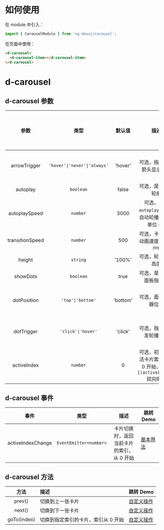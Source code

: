 # 如何使用

在 module 中引入：

```ts
import { CarouselModule } from 'ng-devui/carousel';
```

在页面中使用：

```html
<d-carousel>
  <d-carousel-item></d-carousel-item>
</d-carousel>
```

# d-carousel

## d-carousel 参数

|      参数       |             类型             |  默认值  |                                描述                                | 跳转 Demo                             | 全局配置项 |
| :-------------: | :--------------------------: | :------: | :----------------------------------------------------------------: | :------------------------------------ | ---------- |
|  arrowTrigger   | `'hover'\|'never'\|'always'` | 'hover'  |                     可选，指定切换箭头显示方式                     | [指示器&切换箭头](demo#trigger-usage) |
|    autoplay     |          `boolean`           |  false   |                         可选，是否自动轮播                         | [自动轮播](demo#autoplay-usage)       |
|  autoplaySpeed  |           `number`           |   3000   |          可选，配合`autoplay`使用，自动轮播速度，单位 ms           | [自动轮播](demo#autoplay-usage)       |
| transitionSpeed |           `number`           |   500    |                  可选，卡片切换动画速度，单位 ms                  | [自动轮播](demo#autoplay-usage)       |
|     height      |           `string`           |  '100%'  |                         可选，轮播容器高度                         | [基本用法](demo#basic-usage)          |
|    showDots     |          `boolean`           |   true   |                      可选，是否显示面板指示器                      | [自动轮播](demo#autoplay-usage)       |
|   dotPosition   |      `'top'\|'bottom'`       | 'bottom' |                        可选，面板指示器位置                        | [指示器&切换箭头](demo#trigger-usage) |
|   dotTrigger    |      `'click'\|'hover'`      | 'click'  |                      可选，指示器触发轮播方式                      | [指示器&切换箭头](demo#trigger-usage) |
|   activeIndex   |           `number`           |    0     | 可选，初始化激活卡片索引，从 0 开始，支持`[(activeIndex)]`双向绑定 | [基本用法](demo#basic-usage)          |

## d-carousel 事件

|       事件        |          类型          |                   描述                    | 跳转 Demo                    |
| :---------------: | :--------------------: | :---------------------------------------: | ---------------------------- |
| activeIndexChange | `EventEmitter<number>` | 卡片切换时，返回当前卡片的索引，从 0 开始 | [基本用法](demo#basic-usage) |

## d-carousel 方法

|    方法     | 描述                                | 跳转 Demo                       |
| :---------: | :---------------------------------- | :------------------------------ |
|   prev()    | 切换到上一张卡片                    | [自定义操作](demo#custom-usage) |
|   next()    | 切换到下一张卡片                    | [自定义操作](demo#custom-usage) |
| goTo(index) | 切换到指定索引的卡片，索引从 0 开始 | [自定义操作](demo#custom-usage) |
